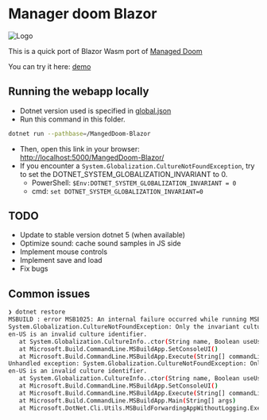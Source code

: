 # Manager doom Blazor

![Logo](./media/logo.jpg)

This is a quick port of Blazor Wasm port of [Managed Doom](https://github.com/sinshu/managed-doom)

You can try it here: [demo](https://yostane.github.io/MangedDoom-Blazor/)

## Running the webapp locally

-   Dotnet version used is specified in [global.json](./global.json)
-   Run this command in this folder.

```sh
dotnet run --pathbase=/MangedDoom-Blazor
```

-   Then, open this link in your browser: [http://localhost:5000/MangedDoom-Blazor/](http://localhost:5000/MangedDoom-Blazor/)
-   If you encounter a `System.Globalization.CultureNotFoundException`, try to set the DOTNET_SYSTEM_GLOBALIZATION_INVARIANT to 0.
    -   PowerShell: `$Env:DOTNET_SYSTEM_GLOBALIZATION_INVARIANT = 0`
    -   cmd: `set DOTNET_SYSTEM_GLOBALIZATION_INVARIANT=0`

## TODO

-   Update to stable version dotnet 5 (when available)
-   Optimize sound: cache sound samples in JS side
-   Implement mouse controls
-   Implement save and load
-   Fix bugs

## Common issues

```sh
❯ dotnet restore
MSBUILD : error MSB1025: An internal failure occurred while running MSBuild.
System.Globalization.CultureNotFoundException: Only the invariant culture is supported in globalization-invariant mode. See https://aka.ms/GlobalizationInvariantMode for more information. (Parameter 'name')
en-US is an invalid culture identifier.
   at System.Globalization.CultureInfo..ctor(String name, Boolean useUserOverride)
   at Microsoft.Build.CommandLine.MSBuildApp.SetConsoleUI()
   at Microsoft.Build.CommandLine.MSBuildApp.Execute(String[] commandLine)
Unhandled exception: System.Globalization.CultureNotFoundException: Only the invariant culture is supported in globalization-invariant mode. See https://aka.ms/GlobalizationInvariantMode for more information. (Parameter 'name')
en-US is an invalid culture identifier.
   at System.Globalization.CultureInfo..ctor(String name, Boolean useUserOverride)
   at Microsoft.Build.CommandLine.MSBuildApp.SetConsoleUI()
   at Microsoft.Build.CommandLine.MSBuildApp.Execute(String[] commandLine)
   at Microsoft.Build.CommandLine.MSBuildApp.Main(String[] args)
   at Microsoft.DotNet.Cli.Utils.MSBuildForwardingAppWithoutLogging.ExecuteInProc(String[] arguments)
```

